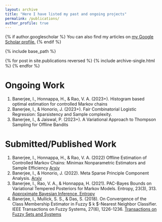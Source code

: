 ```yaml
---
layout: archive
title: "Here I have listed my past and ongoing projects"
permalink: /publications/
author_profile: true
---
```


{% if author.googlescholar %}
  You can also find my articles on <u><a href="{{author.googlescholar}}">my Google Scholar profile</a>.</u>
{% endif %}

{% include base_path %}

{% for post in site.publications reversed %}
  {% include archive-single.html %}
{% endfor %}

Ongoing Work
======
1. Banerjee, I., Honnappa, H., &  Rao, V. A. (2023+). Histogram based optimal estimation for controlled Markov chains
1. Banerjee, I., & Honorio, J. (2023+). Fair Combinatorial Logistic Regression: Sparsistency and Sample complexity.
1. Banerjee, I., & Jaiswal, P. (2023+). A Variational Approach to Thompson Sampling for Offline Bandits

Submitted/Published Work
======
1. Banerjee, I., Honnappa, H., &  Rao, V. A. (2022) Offline Estimation of Controlled Markov Chains: Minimax Nonparametric Estimators and Sample Efficiency [Arxiv](https://arxiv.org/abs/2211.07092)
1. Banerjee, I., & Honorio, J. (2022). Meta Sparse Principle Component Analysis. [Arxiv](https://arxiv.org/abs/2208.08938)
1. Banerjee, I., Rao, V. A., & Honnappa, H. (2021). PAC-Bayes Bounds on Variational Tempered Posteriors for Markov Models. Entropy, 23(3), 313. [Approximate Bayesian Inference, Entropy](https://www.mdpi.com/1099-4300/23/3/313)
1. Banerjee, I., Mullick, S. S., & Das, S. (2018). On Convergence of the Class Membership Estimator in Fuzzy $ k $-Nearest Neighbor Classifier. IEEE Transactions on Fuzzy Systems, 27(6), 1226-1236. [Transactions on Fuzzy Sets and Systems](https://ieeexplore.ieee.org/abstract/document/8481381)

